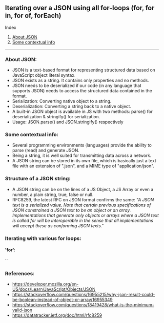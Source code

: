 ## Iterating over a JSON using all for-loops (for, for in, for of, forEach)

Index
1. [About JSON](#About-JSON)
2. [Some contextual info](#Some-contextual-info)

---

### About JSON:
* JSON is a text-based format for representing structured data based on JavaScript object literal syntax.
* JSON exists as a string. It contains only properties and no methods.
* JSON needs to be deserialized if our code (in any language that supports JSON) needs to access the structured data contained in the format.
* Serialization: Converting native object to a string.
* Deserialization: Converting a string back to a native object.
* A built-in JSON object is available in JS with two methods: parse() for deserialization & stringify() for serialization.
* Usage: JSON.parse() and JSON.stringify() respectively


### Some contextual info:
* Several programming environments (languages) provide the ability to parse (read) and generate JSON. 
* Being a string, it is well suited for transmitting data across a network. 
* A JSON string can be stored in its own file, which is basically just a text file with an extension of ".json", and a MIME type of "application/json".


### Structure of a JSON string:
* A JSON string can be on the lines of a JS Object, a JS Array or even a number, a plain string, true, false or null.
* RFC8259, the latest RFC on JSON format confirms the same: *"A JSON text is a serialized value. Note that certain previous specifications of JSON constrained a JSON text to be an object or an array. Implementations that generate only objects or arrays where a JSON text is called for will be interoperable in the sense that all implementations will accept these as conforming JSON texts."*

### Iterating with various for loops:
#### 'for':
``


### References:
* https://developer.mozilla.org/en-US/docs/Learn/JavaScript/Objects/JSON
* https://stackoverflow.com/questions/16955215/why-json-result-could-be-boolean-instead-of-object-or-array/16955349
* https://stackoverflow.com/questions/18419428/what-is-the-minimum-valid-json
* https://datatracker.ietf.org/doc/html/rfc8259